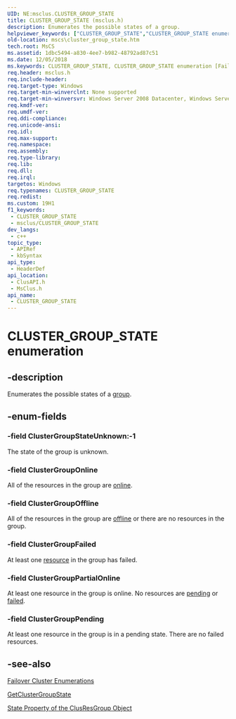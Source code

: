 ```yaml
---
UID: NE:msclus.CLUSTER_GROUP_STATE
title: CLUSTER_GROUP_STATE (msclus.h)
description: Enumerates the possible states of a group.
helpviewer_keywords: ["CLUSTER_GROUP_STATE","CLUSTER_GROUP_STATE enumeration [Failover Cluster]","ClusterGroupFailed","ClusterGroupOffline","ClusterGroupOnline","ClusterGroupPartialOnline","ClusterGroupPending","ClusterGroupStateUnknown","_CLUSTER_GROUP_STATE","_CLUSTER_GROUP_STATE enumeration [Failover Cluster]","clusapi/CLUSTER_GROUP_STATE","clusapi/ClusterGroupFailed","clusapi/ClusterGroupOffline","clusapi/ClusterGroupOnline","clusapi/ClusterGroupPartialOnline","clusapi/ClusterGroupPending","clusapi/ClusterGroupStateUnknown","clusapi/_CLUSTER_GROUP_STATE","msclus/CLUSTER_GROUP_STATE","msclus/ClusterGroupFailed","msclus/ClusterGroupOffline","msclus/ClusterGroupOnline","msclus/ClusterGroupPartialOnline","msclus/ClusterGroupPending","msclus/ClusterGroupStateUnknown","msclus/_CLUSTER_GROUP_STATE","mscs.cluster_group_state"]
old-location: mscs\cluster_group_state.htm
tech.root: MsCS
ms.assetid: 1dbc5494-a830-4ee7-b982-48792ad87c51
ms.date: 12/05/2018
ms.keywords: CLUSTER_GROUP_STATE, CLUSTER_GROUP_STATE enumeration [Failover Cluster], ClusterGroupFailed, ClusterGroupOffline, ClusterGroupOnline, ClusterGroupPartialOnline, ClusterGroupPending, ClusterGroupStateUnknown, _CLUSTER_GROUP_STATE, _CLUSTER_GROUP_STATE enumeration [Failover Cluster], clusapi/CLUSTER_GROUP_STATE, clusapi/ClusterGroupFailed, clusapi/ClusterGroupOffline, clusapi/ClusterGroupOnline, clusapi/ClusterGroupPartialOnline, clusapi/ClusterGroupPending, clusapi/ClusterGroupStateUnknown, clusapi/_CLUSTER_GROUP_STATE, msclus/CLUSTER_GROUP_STATE, msclus/ClusterGroupFailed, msclus/ClusterGroupOffline, msclus/ClusterGroupOnline, msclus/ClusterGroupPartialOnline, msclus/ClusterGroupPending, msclus/ClusterGroupStateUnknown, msclus/_CLUSTER_GROUP_STATE, mscs.cluster_group_state
req.header: msclus.h
req.include-header: 
req.target-type: Windows
req.target-min-winverclnt: None supported
req.target-min-winversvr: Windows Server 2008 Datacenter, Windows Server 2008 Enterprise
req.kmdf-ver: 
req.umdf-ver: 
req.ddi-compliance: 
req.unicode-ansi: 
req.idl: 
req.max-support: 
req.namespace: 
req.assembly: 
req.type-library: 
req.lib: 
req.dll: 
req.irql: 
targetos: Windows
req.typenames: CLUSTER_GROUP_STATE
req.redist: 
ms.custom: 19H1
f1_keywords:
 - CLUSTER_GROUP_STATE
 - msclus/CLUSTER_GROUP_STATE
dev_langs:
 - c++
topic_type:
 - APIRef
 - kbSyntax
api_type:
 - HeaderDef
api_location:
 - ClusAPI.h
 - MsClus.h
api_name:
 - CLUSTER_GROUP_STATE
---
```


# CLUSTER_GROUP_STATE enumeration


## -description

Enumerates the possible states of a 
   <a href="/previous-versions/windows/desktop/mscs/groups">group</a>.

## -enum-fields

### -field ClusterGroupStateUnknown:-1

The state of the group is unknown.

### -field ClusterGroupOnline

All of the resources in the group are <a href="/previous-versions/windows/desktop/mscs/o-gly">online</a>.

### -field ClusterGroupOffline

All of the resources in the group are <a href="/previous-versions/windows/desktop/mscs/o-gly">offline</a> or 
      there are no resources in the group.

### -field ClusterGroupFailed

At least one <a href="/previous-versions/windows/desktop/mscs/resources">resource</a> in the group has failed.

### -field ClusterGroupPartialOnline

At least one resource in the group is online. No resources are 
      <a href="/previous-versions/windows/desktop/mscs/p-gly">pending</a> or 
      <a href="/previous-versions/windows/desktop/mscs/f-gly">failed</a>.

### -field ClusterGroupPending

At least one resource in the group is in a pending state. There are no failed resources.

## -see-also

<a href="/previous-versions/windows/desktop/mscs/cluster-enumerations">Failover Cluster Enumerations</a>



<a href="/windows/desktop/api/clusapi/nf-clusapi-getclustergroupstate">GetClusterGroupState</a>



<a href="/previous-versions/windows/desktop/mscs/clusresgroup-state">State Property of the ClusResGroup Object</a>

